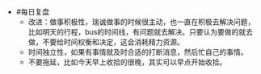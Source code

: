 - #每日复盘
	- 改进：做事积极性，瑞诚做事的时候很主动，也一直在积极去解决问题，比如明天的行程，bus的时间线，有问题就去解决。只要认为要做的就去做，不要给时间权衡和决定，这会消耗精力资源。
	- 时间独立性，如果有事情就及时合适的打断消息，然后忙自己的事情。
	- 不要拖延，比如今天早上收拾的很晚，其实可以早点开始收拾。